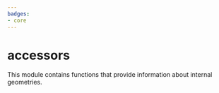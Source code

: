 ```yaml
---
badges:
- core
---
```

# accessors

This module contains functions that provide information about internal geometries.
